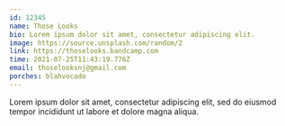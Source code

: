 ```yaml
---
id: 12345
name: Those Looks
bio: Lorem ipsum dolor sit amet, consectetur adipiscing elit.
image: https://source.unsplash.com/random/2
link: https://thoselooks.bandcamp.com
time: 2021-07-25T11:43:19.776Z
email: thoselooksnj@gmail.com
porches: blahvocado
---
```

Lorem ipsum dolor sit amet, consectetur adipiscing elit, sed do eiusmod tempor incididunt ut labore et dolore magna aliqua.
